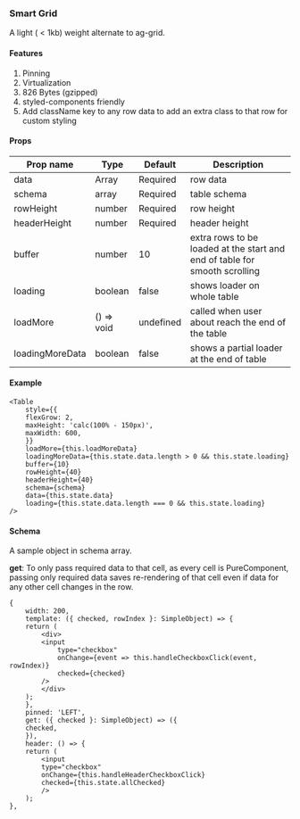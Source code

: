 ### Smart Grid

A light ( < 1kb) weight alternate to ag-grid.

#### Features

1. Pinning
2. Virtualization
3. 826 Bytes (gzipped)
4. styled-components friendly
5. Add className key to any row data to add an extra class to that row for custom styling

#### Props

| Prop name       | Type       | Default   | Description                                                                |
| --------------- | ---------- | --------- | -------------------------------------------------------------------------- |
| data            | Array      | Required  | row data                                                                   |
| schema          | array      | Required  | table schema                                                               |
| rowHeight       | number     | Required  | row height                                                                 |
| headerHeight    | number     | Required  | header height                                                              |
| buffer          | number     | 10        | extra rows to be loaded at the start and end of table for smooth scrolling |
| loading         | boolean    | false     | shows loader on whole table                                                |
| loadMore        | () => void | undefined | called when user about reach the end of the table                          |
| loadingMoreData | boolean    | false     | shows a partial loader at the end of table                                 |

#### Example

```
<Table
    style={{
    flexGrow: 2,
    maxHeight: 'calc(100% - 150px)',
    maxWidth: 600,
    }}
    loadMore={this.loadMoreData}
    loadingMoreData={this.state.data.length > 0 && this.state.loading}
    buffer={10}
    rowHeight={40}
    headerHeight={40}
    schema={schema}
    data={this.state.data}
    loading={this.state.data.length === 0 && this.state.loading}
/>

```

#### Schema

A sample object in schema array.

**get**: To only pass required data to that cell, as every cell is PureComponent, passing only required data saves re-rendering of that cell even if data for any other cell changes in the row.

```
{
    width: 200,
    template: ({ checked, rowIndex }: SimpleObject) => {
    return (
        <div>
        <input
            type="checkbox"
            onChange={event => this.handleCheckboxClick(event, rowIndex)}
            checked={checked}
        />
        </div>
    );
    },
    pinned: 'LEFT',
    get: ({ checked }: SimpleObject) => ({
    checked,
    }),
    header: () => {
    return (
        <input
        type="checkbox"
        onChange={this.handleHeaderCheckboxClick}
        checked={this.state.allChecked}
        />
    );
},
```
